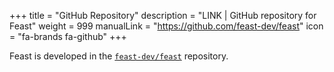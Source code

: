 +++
title = "GitHub Repository"
description = "LINK | GitHub repository for Feast"
weight = 999
manualLink = "https://github.com/feast-dev/feast"
icon = "fa-brands fa-github"
+++

Feast is developed in the [`feast-dev/feast`](https://github.com/feast-dev/feast) repository.